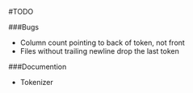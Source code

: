 #TODO

###Bugs
- Column count pointing to back of token, not front
- Files without trailing newline drop the last token

###Documention
- Tokenizer